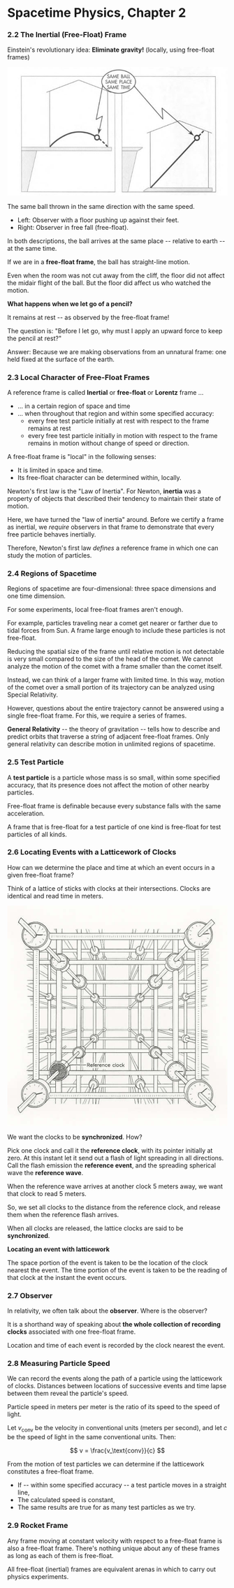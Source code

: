 # Spacetime Physics, Chapter 2

### 2.2 The Inertial (Free-Float) Frame

Einstein's revolutionary idea: **Eliminate gravity!** (locally, using free-float frames)

 ![](fig2.4.jpg)

The same ball thrown in the same direction with the same speed.

- Left: Observer with a floor pushing up against their feet.
- Right: Observer in free fall (free-float).

In both descriptions, the ball arrives at the same place -- relative to earth -- at the same time.

If we are in a **free-float frame**, the ball has straight-line motion.

Even when the room was not cut away from the cliff, the floor did not affect the
midair flight of the ball. But the floor did affect us who watched the motion.

**What happens when we let go of a pencil?**

It remains at rest -- as observed by the free-float frame!

The question is: "Before I let go, why must I apply an upward force to keep the pencil
at rest?"

Answer: Because we are making observations from an unnatural frame: one held fixed
at the surface of the earth.

### 2.3 Local Character of Free-Float Frames

A reference frame is called **Inertial** or **free-float** or **Lorentz** frame ...

- ... in a certain region of space and time
- ... when throughout that region and within some specified accuracy:
   - every free test particle initially at rest with respect to the frame remains at rest
   - every free test particle initially in motion with respect to the frame remains in
     motion without change of speed or direction. 

A free-float frame is "local" in the following senses:

- It is limited in space and time.
- Its free-float character can be determined within, locally.

Newton's first law is the "Law of Inertia". For Newton, **inertia** was a property of
objects that described their tendency to maintain their state of motion.

Here, we have turned the "law of inertia" around. Before we certify a frame as
inertial, we _require_ observers in that frame to demonstrate that every free
particle behaves inertially.

Therefore, Newton's first law _defines_ a reference frame in which one can study
the motion of particles.

### 2.4 Regions of Spacetime

Regions of spacetime are four-dimensional: three space dimensions and one time dimension.

For some experiments, local free-float frames aren't enough.

For example, particles traveling near a comet get nearer or farther due to tidal
forces from Sun. A frame large enough to include these particles is not free-float.

Reducing the spatial size of the frame until relative motion is not detectable is very
small compared to the size of the head of the comet. We cannot analyze the motion of
the comet with a frame smaller than the comet itself.

Instead, we can think of a larger frame with limited time. In this way, motion of
the comet over a small portion of its trajectory can be analyzed using Special Relativity.

However, questions about the entire trajectory cannot be answered using a single
free-float frame. For this, we require a series of frames.

**General Relativity** -- the theory of gravitation -- tells how to describe and
predict orbits that traverse a string of adjacent free-float frames. Only general
relativity can describe motion in unlimited regions of spacetime.

### 2.5 Test Particle

A **test particle** is a particle whose mass is so small, within some specified accuracy,
that its presence does not affect the motion of other nearby particles.

Free-float frame is definable because every substance falls with the same acceleration.

A frame that is free-float for a test particle of one kind is free-float for test particles
of all kinds.

### 2.6 Locating Events with a Latticework of Clocks

How can we determine the place and time at which an event occurs in a given free-float frame?

Think of a lattice of sticks with clocks at their intersections. Clocks are identical and read
time in meters.

 ![Lattice of clocks](fig2.6.jpg)

We want the clocks to be **synchronized**. How?

Pick one clock and call it the **reference clock**, with its pointer initially at zero.
At this instant let it send out a flash of light spreading in all directions. Call the flash
emission the **reference event**, and the spreading spherical wave the **reference wave**.

When the reference wave arrives at another clock 5 meters away, we want that clock to read 5 meters.

So, we set all clocks to the distance from the reference clock, and release them when the reference
flash arrives.

When all clocks are released, the lattice clocks are said to be **synchronized**.

**Locating an event with latticework**

The space portion of the event is taken to be the location of the clock nearest the event.
The time portion of the event is taken to be the reading of that clock at the instant the event occurs.

### 2.7 Observer

In relativity, we often talk about the **observer**. Where is the observer?

It is a shorthand way of speaking about **the whole collection of recording clocks** associated
with one free-float frame.

Location and time of each event is recorded by the clock nearest the event.

### 2.8 Measuring Particle Speed

We can record the events along the path of a particle using the latticework of clocks.
Distances between locations of successive events and time lapse between them reveal
the particle's speed.

Particle speed in meters per meter is the ratio of its speed to the speed of light.

Let $v_\text{conv}$ be the velocity in conventional units (meters per second), and
let $c$ be the speed of light in the same conventional units. Then:

$$
v = \frac{v_\text{conv}}{c}
$$

From the motion of test particles we can determine if the latticework constitutes a free-float frame.

- If -- within some specified accuracy -- a test particle moves in a straight line,
- The calculated speed is constant,
- The same results are true for as many test particles as we try.

### 2.9 Rocket Frame

Any frame moving at constant velocity with respect to a free-float frame is also a free-float frame.
There's nothing unique about any of these frames as long as each of them is free-float.

All free-float (inertial) frames are equivalent arenas in which to carry out physics experiments.

